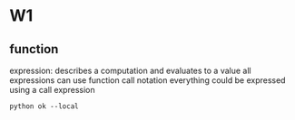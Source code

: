 # W1 
## function 
expression:  describes a computation and evaluates to a value 
all expressions can use function call notation 
everything could be expressed using a call expression 
```
python ok --local
```
